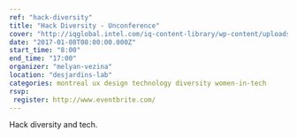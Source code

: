 ```yaml
---
ref: "hack-diversity"
title: "Hack Diversity - Unconference"
cover: "http://iqglobal.intel.com/iq-content-library/wp-content/uploads/sites/18/2016/03/Science-of-Creating-Diverse-Workplaces-2-e1458154902315.jpg"
date: "2017-01-08T08:00:00.000Z"
start_time: "8:00"
end_time: "17:00"
organizer: "melyan-vezina"
location: "desjardins-lab"
categories: montreal ux design technology diversity women-in-tech
rsvp:
 register: http://www.eventbrite.com/
---
```


Hack diversity and tech.
